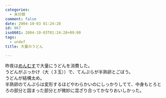 ```yaml
---
categories:
  - 未分類
comment: false
date: 2004-10-03 01:24:28
id: 867
iso8601: 2004-10-03T01:24:28+09:00
tags:
  - undef
title: 大量のうどん

---
```


<div class="entry-body">
                                 <p>昨夜は<a href="http://www.meshiya.co.jp/menmusu/">めんむす</a>で大量にうどんを消費した。<br />
うどんがぶっかけ（大（３玉））で、てんぷらが半熟卵とごぼう。<br />
うどんが結構太め。<br />
半熟卵のてんぷらは変形するほどやわらかいのにしっかりしてて、中身もとろとろの部分と固まった部分とが微妙に混ざり合ってかなりおいしかった。</p>
                              </div>    	